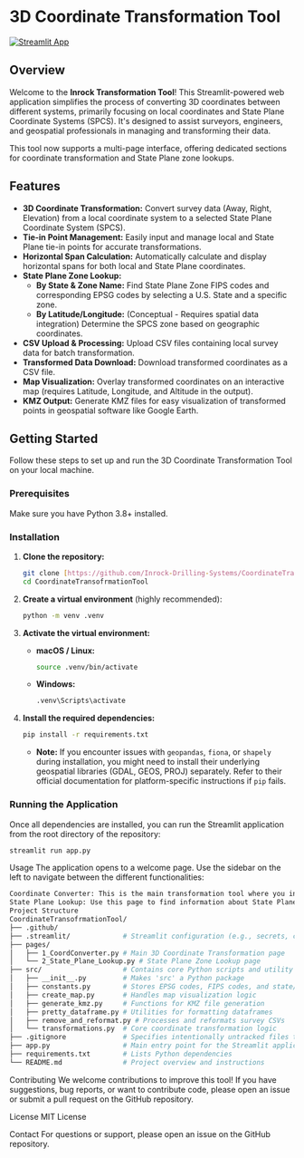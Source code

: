 # 3D Coordinate Transformation Tool

[![Streamlit App](https://static.streamlit.io/badges/streamlit_badge_black_white.svg)](https://your-streamlit-share-link.streamlit.app/)

## Overview

Welcome to the **Inrock Transformation Tool**! This Streamlit-powered web application simplifies the process of converting 3D coordinates between different systems, primarily focusing on local coordinates and State Plane Coordinate Systems (SPCS). It's designed to assist surveyors, engineers, and geospatial professionals in managing and transforming their data.

This tool now supports a multi-page interface, offering dedicated sections for coordinate transformation and State Plane zone lookups.

## Features

* **3D Coordinate Transformation:** Convert survey data (Away, Right, Elevation) from a local coordinate system to a selected State Plane Coordinate System (SPCS).
* **Tie-in Point Management:** Easily input and manage local and State Plane tie-in points for accurate transformations.
* **Horizontal Span Calculation:** Automatically calculate and display horizontal spans for both local and State Plane coordinates.
* **State Plane Zone Lookup:**
    * **By State & Zone Name:** Find State Plane Zone FIPS codes and corresponding EPSG codes by selecting a U.S. State and a specific zone.
    * **By Latitude/Longitude:** (Conceptual - Requires spatial data integration) Determine the SPCS zone based on geographic coordinates.
* **CSV Upload & Processing:** Upload CSV files containing local survey data for batch transformation.
* **Transformed Data Download:** Download transformed coordinates as a CSV file.
* **Map Visualization:** Overlay transformed coordinates on an interactive map (requires Latitude, Longitude, and Altitude in the output).
* **KMZ Output:** Generate KMZ files for easy visualization of transformed points in geospatial software like Google Earth.

## Getting Started

Follow these steps to set up and run the 3D Coordinate Transformation Tool on your local machine.

### Prerequisites

Make sure you have Python 3.8+ installed.

### Installation

1.  **Clone the repository:**

    ```bash
    git clone [https://github.com/Inrock-Drilling-Systems/CoordinateTransofrmationTool.git](https://github.com/Inrock-Drilling-Systems/CoordinateTransofrmationTool.git)
    cd CoordinateTransofrmationTool
    ```

2.  **Create a virtual environment** (highly recommended):

    ```bash
    python -m venv .venv
    ```

3.  **Activate the virtual environment:**

    * **macOS / Linux:**
        ```bash
        source .venv/bin/activate
        ```
    * **Windows:**
        ```bash
        .venv\Scripts\activate
        ```

4.  **Install the required dependencies:**

    ```bash
    pip install -r requirements.txt
    ```
    * **Note:** If you encounter issues with `geopandas`, `fiona`, or `shapely` during installation, you might need to install their underlying geospatial libraries (GDAL, GEOS, PROJ) separately. Refer to their official documentation for platform-specific instructions if `pip` fails.

### Running the Application

Once all dependencies are installed, you can run the Streamlit application from the root directory of the repository:

```bash
streamlit run app.py
```

Usage
The application opens to a welcome page. Use the sidebar on the left to navigate between the different functionalities:

```bash
Coordinate Converter: This is the main transformation tool where you input tie-in points, upload your survey data, and perform transformations.
State Plane Lookup: Use this page to find information about State Plane Coordinate System zones.
Project Structure
CoordinateTransofrmationTool/
├── .github/
├── .streamlit/             # Streamlit configuration (e.g., secrets, config)
├── pages/
│   ├── 1_CoordConverter.py # Main 3D Coordinate Transformation page
│   └── 2_State_Plane_Lookup.py # State Plane Zone Lookup page
├── src/                    # Contains core Python scripts and utility functions
│   ├── __init__.py         # Makes 'src' a Python package
│   ├── constants.py        # Stores EPSG codes, FIPS codes, and state/zone mappings
│   ├── create_map.py       # Handles map visualization logic
│   ├── generate_kmz.py     # Functions for KMZ file generation
│   ├── pretty_dataframe.py # Utilities for formatting dataframes
│   ├── remove_and_reformat.py # Processes and reformats survey CSVs
│   └── transformations.py  # Core coordinate transformation logic
├── .gitignore              # Specifies intentionally untracked files to ignore
├── app.py                  # Main entry point for the Streamlit application
├── requirements.txt        # Lists Python dependencies
└── README.md               # Project overview and instructions
```

Contributing
We welcome contributions to improve this tool! If you have suggestions, bug reports, or want to contribute code, please open an issue or submit a pull request on the GitHub repository.

License
MIT License

Contact
For questions or support, please open an issue on the GitHub repository.